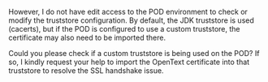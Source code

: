 However, I do not have edit access to the POD environment to check or modify the truststore configuration. By default, the JDK truststore is used (cacerts), but if the POD is configured to use a custom truststore, the certificate may also need to be imported there.

Could you please check if a custom truststore is being used on the POD? If so, I kindly request your help to import the OpenText certificate into that truststore to resolve the SSL handshake issue.
